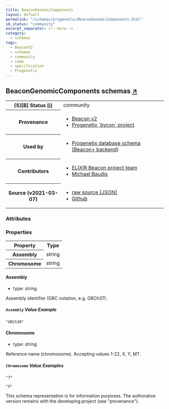 ```yaml
---
title: BeaconGenomicComponents
layout: default
permalink: "/schemas/progenetix/BeaconGenomicComponents.html"
sb_status: "community"
excerpt_separator: <!--more-->
category:
  - schemas
tags:
  - BeaconV2
  - schemas
  - community
  - code
  - specification
  - Progenetix
---
```


<div id="schema-header-title">
  <h2>BeaconGenomicComponents <span id="schema-header-title-project">schemas <a href="https://github.com/progenetix/schemas" target="_BLANK">&nearr;</a></span> </h2>
</div>

<table id="schema-header-table">
  <tr>
    <th>{S}[B] Status <a href="https://schemablocks.org/about/sb-status-levels.html">[i]</a></th>
    <td><div id="schema-header-status">community</div></td>
  </tr>

  <tr>
    <th>Provenance</th>
    <td>
      <ul>
<li><a href="https://github.com/ga4gh-beacon/specification-v2">Beacon v2</a></li>
<li><a href="https://github.com/progenetix/bycon/">Progenetix `bycon` project</a></li>
      </ul>
    </td>
  </tr>
  <tr>
    <th>Used by</th>
    <td>
      <ul>
<li><a href="https://github.com/progenetix/schemas/">Progenetix database schema (Beacon+ backend)</a></li>
      </ul>
    </td>
  </tr>

<!--more-->

  <tr>
    <th>Contributors</th>
    <td>
      <ul>
<li><a href="https://beacon-project.io/categories/people.html">ELIXIR Beacon project team</a></li>
<li><a href="https://orcid.org/0000-0002-9903-4248">Michael Baudis</a></li>
      </ul>
    </td>
  </tr>
  <tr>
    <th>Source (v2021-03-07)</th>
    <td>
      <ul>
        <li><a href="current/BeaconGenomicComponents.json" target="_BLANK">raw source [JSON]</a></li>
        <li><a href="https://github.com/progenetix/schemas/blob/master/schemas/BeaconGenomicComponents.yaml" target="_BLANK">Github</a></li>
      </ul>
    </td>
  </tr>
</table>

<div id="schema-attributes-title">
  <h3>Attributes</h3>
</div>


### Properties

<table id="schema-properties-table">
  <tr>
    <th>Property</th>
    <th>Type</th>
  </tr>
  <tr>
    <th>Assembly</th>
    <td>string</td>
  </tr>
  <tr>
    <th>Chromosome</th>
    <td>string</td>
  </tr>

</table>


#### Assembly

* type: string

Assembly identifier (GRC notation, e.g. GRCh37).


##### `Assembly` Value Example  

```
"GRCh38"
```

#### Chromosome

* type: string

Reference name (chromosome). Accepting values 1-22, X, Y, MT.


##### `Chromosome` Value Examples  

```
"7"
```
```
"X"
```
<div id="schema-footer">
This schema representation is for information purposes. The authorative 
version remains with the developing project (see "provenance").
</div>


